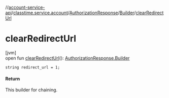 //[account-service-api](../../../../index.md)/[classtime.service.account](../../index.md)/[AuthorizationResponse](../index.md)/[Builder](index.md)/[clearRedirectUrl](clear-redirect-url.md)

# clearRedirectUrl

[jvm]\
open fun [clearRedirectUrl](clear-redirect-url.md)(): [AuthorizationResponse.Builder](index.md)

`string redirect_url = 1;`

#### Return

This builder for chaining.
